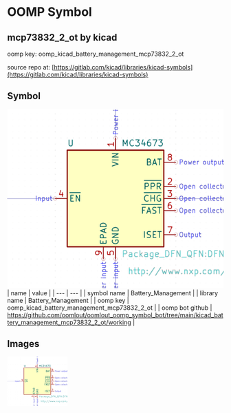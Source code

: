 # OOMP Symbol  
## mcp73832_2_ot  by kicad  
  
oomp key: oomp_kicad_battery_management_mcp73832_2_ot  
  
source repo at: [https://gitlab.com/kicad/libraries/kicad-symbols](https://gitlab.com/kicad/libraries/kicad-symbols)  
## Symbol  
  
[![working.png](working_600.png)](working.png)  
| name | value | 
| --- | --- | 
| symbol name | Battery_Management | 
| library name | Battery_Management | 
| oomp key | oomp_kicad_battery_management_mcp73832_2_ot | 
| oomp bot github | https://github.com/oomlout/oomlout_oomp_symbol_bot/tree/main/kicad_battery_management_mcp73832_2_ot/working | 
## Images  
  
[![working.png](working_140.png)](working.png)  
